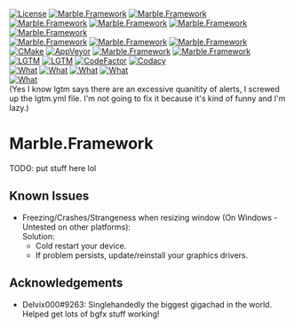 [![License](https://img.shields.io/badge/license-CC%20BY--NC--SA%204.0-informational?logo=creativecommons)](https://github.com/InsertAReallyCreativeNameHere/Marble.Framework/blob/main/LICENSE)
[![Marble.Framework](https://img.shields.io/github/stars/InsertAReallyCreativeNameHere/Marble.Framework)](#)
[![Marble.Framework](https://img.shields.io/badge/rating---3%2F10%20(420)-yellow)](#)   
[![Marble.Framework](https://img.shields.io/github/languages/count/InsertAReallyCreativeNameHere/Marble.Framework)](#)
[![Marble.Framework](https://img.shields.io/github/languages/top/InsertAReallyCreativeNameHere/Marble.Framework?logo=cplusplus)](#)
[![Marble.Framework](https://img.shields.io/github/languages/code-size/InsertAReallyCreativeNameHere/Marble.Framework)](#)
[![Marble.Framework](https://img.shields.io/tokei/lines/github/InsertAReallyCreativeNameHere/Marble.Framework)](#)   
[![Marble.Framework](https://img.shields.io/github/contributors/InsertAReallyCreativeNameHere/Marble.Framework)](#)
[![Marble.Framework](https://img.shields.io/github/last-commit/InsertAReallyCreativeNameHere/Marble.Framework)](#)
[![Marble.Framework](https://img.shields.io/maintenance/yes/2021)](#)   
[![CMake](https://img.shields.io/github/workflow/status/InsertAReallyCreativeNameHere/Marble.Framework/CMake?logo=github)](https://github.com/InsertAReallyCreativeNameHere/Marble.Framework/actions/workflows/cmake.yml)
[![AppVeyor](https://img.shields.io/appveyor/build/InsertAReallyCreativeNameHere/marble-framework?logo=appveyor)](https://ci.appveyor.com/project/InsertAReallyCreativeNameHere/marble-framework)
[![Marble.Framework](https://img.shields.io/github/issues/InsertAReallyCreativeNameHere/Marble.Framework)](https://github.com/InsertAReallyCreativeNameHere/Marble.Framework/issues)
[![Marble.Framework](https://img.shields.io/github/issues-pr/InsertAReallyCreativeNameHere/Marble.Framework)](https://github.com/InsertAReallyCreativeNameHere/Marble.Framework/pulls)   
[![LGTM](https://img.shields.io/lgtm/alerts/github/InsertAReallyCreativeNameHere/Marble.Framework?logo=lgtm)](https://lgtm.com/projects/g/InsertAReallyCreativeNameHere/Marble.Framework)
[![LGTM](https://img.shields.io/lgtm/grade/cpp/github/InsertAReallyCreativeNameHere/Marble.Framework?logo=lgtm)](https://lgtm.com/projects/g/InsertAReallyCreativeNameHere/Marble.Framework)
[![CodeFactor](https://img.shields.io/codefactor/grade/github/InsertAReallyCreativeNameHere/Marble.Framework/main?logo=codefactor)](https://www.codefactor.io/repository/github/insertareallycreativenamehere/marble.framework)
[![Codacy](https://img.shields.io/codacy/grade/43790938623c48a3ad6c5a7bcd1d9bbc?logo=Codacy)](https://www.codacy.com/gh/InsertAReallyCreativeNameHere/Marble.Framework/dashboard?utm_source=github.com&amp;utm_medium=referral&amp;utm_content=InsertAReallyCreativeNameHere/Marble.Framework&amp;utm_campaign=Badge_Grade)   
[![What](https://img.shields.io/badge/my-code-orange?style=flat-square)](#)
[![What](https://img.shields.io/badge/is-bad-orange?style=flat-square)](#)
[![What](https://img.shields.io/badge/dont-ever-orange?style=flat-square)](#)
[![What](https://img.shields.io/badge/hire-me-orange?style=flat-square)](#)   
[![What](https://img.shields.io/badge/bean-consumer-green?style=for-the-badge&logo=bean)](#)   
(Yes I know lgtm says there are an excessive quanitity of alerts, I screwed up the lgtm.yml file. I'm not going to fix it because it's kind of funny and I'm lazy.)

# Marble.Framework
TODO: put stuff here lol

## Known Issues
-   Freezing/Crashes/Strangeness when resizing window (On Windows - Untested on other platforms):   
    Solution:
    -   Cold restart your device.
    -   If problem persists, update/reinstall your graphics drivers.

## Acknowledgements
-   Delvix000#9263: Singlehandedly the biggest gigachad in the world. Helped get lots of bgfx stuff working!
